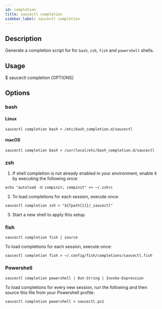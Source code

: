```yaml
---
id: completion
title: saucectl completion
sidebar_label: saucectl completion
---
```


## Description

Generate a completion script for for `bash`, `zsh`, `fish` and `powershell` shells.

## Usage

<span className="cli">$ saucectl completion [OPTIONS]</span>

## Options

### <span className="cli">bash</span>

<div className="cli-desc">

#### Linux

```
saucectl completion bash > /etc/bash_completion.d/saucectl
```

#### macOS

```
saucectl completion bash > /usr/local/etc/bash_completion.d/saucectl
```

</div>

### <span className="cli">zsh</span>

<div className="cli-desc">

1. If shell completion is not already enabled in your environment, enable it by executing the following once:

```
echo "autoload -U compinit; compinit" >> ~/.zshrc
```

2. To load completions for each session, execute once:

```
saucectl completion zsh > "${fpath[1]}/_saucectl"
```

3. Start a new shell to apply this setup.

</div>

### <span className="cli">fish</span>

<div className="cli-desc">

```
saucectl completion fish | source
```

To load completions for each session, execute once:

```
saucectl completion fish > ~/.config/fish/completions/saucectl.fish
```

</div>

### <span className="cli">Powershell</span>

<div className="cli-desc">

```
saucectl completion powershell | Out-String | Invoke-Expression
```

To load completions for every new session, run the following and then source this file from your Powershell profile:

```
saucectl completion powershell > saucectl.ps1
```

</div>
